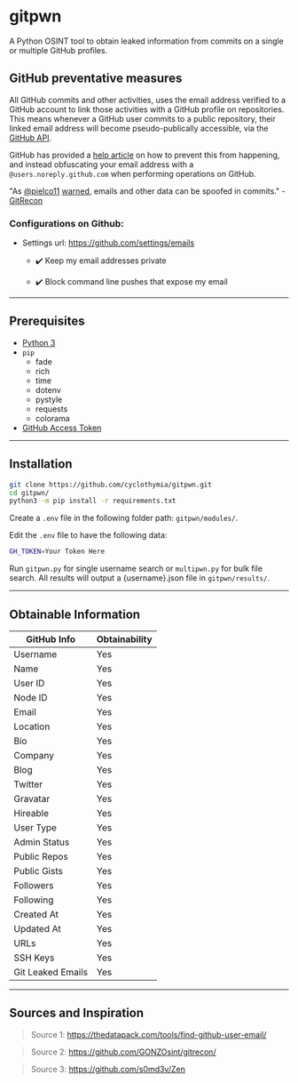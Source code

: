 # gitpwn

A Python OSINT tool to obtain leaked information from commits on a single or multiple GitHub profiles.

## GitHub preventative measures

All GitHub commits and other activities, uses the email address verified to a GitHub account to link those activities with a GitHub profile on repositories. This means whenever a GitHub user commits to a public repository, their linked email address will become pseudo-publically accessible, via the [GitHub API](https://developer.github.com/v3/activity/events/). 

GitHub has provided a [help article](https://help.github.com/articles/setting-your-email-in-git/) on how to prevent this from happening, and instead obfuscating your email address with a `@users.noreply.github.com` when performing operations on GitHub.

"As [@pielco11](https://github.com/pielco11/) [warned](https://twitter.com/noneprivacy/status/1373164632756604934), emails and other data can be spoofed in commits." - [GitRecon](https://github.com/GONZOsint/gitrecon/)

### Configurations on Github:

- Settings url: https://github.com/settings/emails

  - ✔️ Keep my email addresses private

  - ✔️ Block command line pushes that expose my email

---

## Prerequisites
- [Python 3](https://www.python.org/downloads/)
- `pip`
  - fade
  - rich
  - time
  - dotenv
  - pystyle
  - requests
  - colorama
- [GitHub Access Token](https://github.com/settings/tokens)

---

## Installation
```bash
git clone https://github.com/cyclothymia/gitpwn.git
cd gitpwn/
python3 -m pip install -r requirements.txt
```
Create a `.env` file in the following folder path: `gitpwn/modules/`.

Edit the `.env` file to have the following data:
```bash
GH_TOKEN=Your Token Here
```

Run `gitpwn.py` for single username search or `multipwn.py` for bulk file search. All results will output a {username}.json file in `gitpwn/results/`.

---

## Obtainable Information
GitHub Info | Obtainability
------------ | -------------
Username | Yes
Name | Yes
User ID | Yes
Node ID | Yes
Email | Yes
Location | Yes
Bio | Yes
Company | Yes
Blog | Yes
Twitter | Yes
Gravatar | Yes
Hireable | Yes
User Type | Yes
Admin Status | Yes
Public Repos | Yes
Public Gists | Yes
Followers | Yes
Following | Yes
Created At | Yes
Updated At | Yes
URLs | Yes
SSH Keys | Yes
Git Leaked Emails | Yes

---

## Sources and Inspiration
> Source 1: https://thedatapack.com/tools/find-github-user-email/

> Source 2: https://github.com/GONZOsint/gitrecon/

> Source 3: https://github.com/s0md3v/Zen
